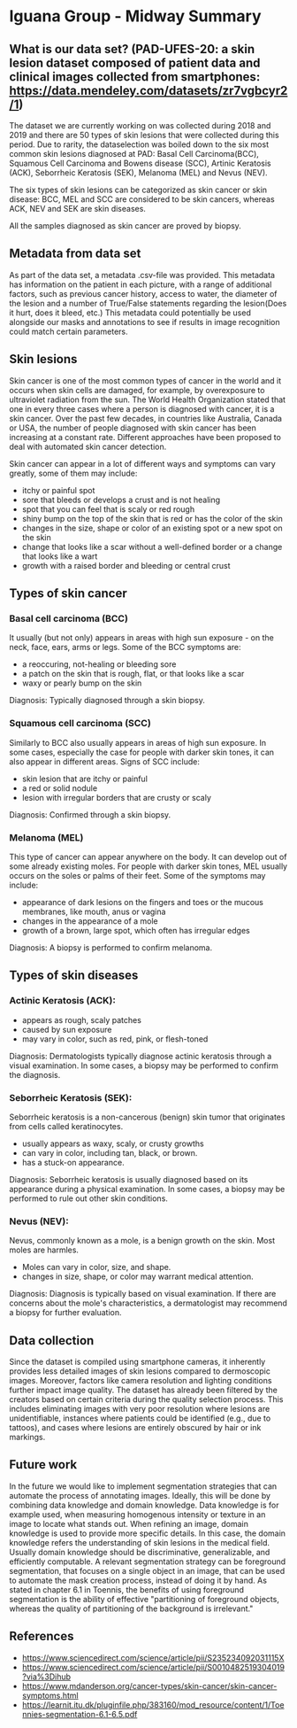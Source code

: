 # Iguana Group - Midway Summary

## What is our data set? (PAD-UFES-20: a skin lesion dataset composed of patient data and clinical images collected from smartphones: https://data.mendeley.com/datasets/zr7vgbcyr2/1)

The dataset we are currently working on was collected during 2018 and 2019 and there are 50 types of skin lesions that were collected during this period. Due to rarity, the dataselection was boiled down to the six most common skin lesions diagnosed at PAD: Basal Cell Carcinoma(BCC), Squamous Cell Carcinoma and Bowens disease (SCC), Artinic Keratosis (ACK), Seborrheic Keratosis (SEK), Melanoma (MEL) and Nevus (NEV). 

The six types of skin lesions can be categorized as skin cancer or skin disease:
BCC, MEL and SCC are considered to be skin cancers, whereas ACK, NEV and SEK are skin diseases. 

All the samples diagnosed as skin cancer are proved by biopsy.


## Metadata from data set
As part of the data set, a metadata .csv-file was provided. This metadata has information on the patient in each picture, with a range of additional factors, such as previous cancer history, access to water, the diameter of the lesion and a number of True/False statements regarding the lesion(Does it hurt, does it bleed, etc.)
This metadata could potentially be used alongside our masks and annotations to see if results in image recognition could match certain parameters.

## Skin lesions
Skin cancer is one of the most common types of cancer in the world and it occurs when skin cells are damaged, for example, by overexposure to ultraviolet radiation from the sun. The World Health Organization stated that one in every three cases where a person is diagnosed with cancer, it is a skin cancer. Over the past few decades, in countries like Australia, Canada or USA, the number of people diagnosed with skin cancer has been increasing at a constant rate. Different approaches have been proposed to deal with automated skin cancer detection.

Skin cancer can appear in a lot of different ways and symptoms can vary greatly, some of them may include:
* itchy or painful spot
* sore that bleeds or develops a crust and is not healing 
* spot that you can feel that is scaly or red rough
* shiny bump on the top of the skin that is red or has the color of the skin 
* changes in the size, shape or color of an existing spot or a new spot on the skin
* change that looks like a scar without a well-defined border or a change that looks like a wart
* growth with a raised border and bleeding or central crust

## Types of skin cancer
### Basal cell carcinoma (BCC)
It usually (but not only) appears in areas with high sun exposure - on the neck, face, ears, arms or legs. Some of the BCC symptoms are:

* a reoccuring, not-healing or bleeding sore
* a patch on the skin that is rough, flat, or that looks like a scar
* waxy or pearly bump on the skin

Diagnosis: Typically diagnosed through a skin biopsy. 
### Squamous cell carcinoma (SCC)
Similarly to BCC also usually appears in areas of high sun exposure. In some cases, especially the case for people with darker skin tones, it can also appear in different areas. Signs of SCC include:

* skin lesion that are itchy or painful
* a red or solid nodule
* lesion with irregular borders that are crusty or scaly

Diagnosis: Confirmed through a skin biopsy.

### Melanoma (MEL) 
This type of cancer can appear anywhere on the body. It can develop out of some already existing moles. For  people with darker skin tones, MEL usually occurs on the soles or palms of their feet. Some of the symptoms may include:

* appearance of dark lesions on the fingers and toes or the mucous membranes, like mouth, anus or vagina
* changes in the appearance of a mole
* growth of a brown, large spot, which often has irregular edges

Diagnosis: A biopsy is performed to confirm melanoma.

## Types of skin diseases
### Actinic Keratosis (ACK):
* appears as rough, scaly patches
* caused by sun exposure
* may vary in color, such as red, pink, or flesh-toned

Diagnosis: Dermatologists typically diagnose actinic keratosis through a visual examination. In some cases, a biopsy may be performed to confirm the diagnosis.

### Seborrheic Keratosis (SEK):
Seborrheic keratosis is a non-cancerous (benign) skin tumor that originates from cells called keratinocytes. 
* usually appears as waxy, scaly, or crusty growths
* can vary in color, including tan, black, or brown.
* has a stuck-on appearance.

Diagnosis: Seborrheic keratosis is usually diagnosed based on its appearance during a physical examination. In some cases, a biopsy may be performed to rule out other skin
conditions.

### Nevus (NEV):
Nevus, commonly known as a mole, is a benign growth on the skin. Most moles are harmles.
* Moles can vary in color, size, and shape.
* changes in size, shape, or color may warrant medical attention.

Diagnosis: Diagnosis is typically based on visual examination. If there are concerns about the mole's characteristics, a dermatologist may recommend a biopsy for further evaluation.
  

## Data collection 
Since the dataset is compiled using smartphone cameras, it inherently provides less detailed images of skin lesions compared to dermoscopic images. Moreover, factors like camera resolution and lighting conditions further impact image quality. The dataset has already been filtered by the creators based on certain criteria during the quality selection process. This includes eliminating images with very poor resolution where lesions are unidentifiable, instances where patients could be identified (e.g., due to tattoos), and cases where lesions are entirely obscured by hair or ink markings.

## Future work

In the future we would like to implement segmentation strategies that can automate the process of annotating images. Ideally, this will be done by combining data knowledge and domain knowledge. Data knowledge is for example used, when measuring homogenous intensity or texture in an image to locate what stands out. When refining an image, domain knowledge is used to provide more specific details. In this case, the domain knowledge refers the understanding of skin lesions in the medical field. Usually domain knowledge should be discriminative, generalizable, and efficiently computable. 
A relevant segmentation strategy can be foreground segmentation, that focuses on a single object in an image, that can be used to automate the mask creation process, instead of doing it by hand. As stated in chapter 6.1 in Toennis, the benefits of using foreground segmentation is the ability of effective "partitioning of foreground objects, whereas the quality of partitioning of the background is irrelevant." 
## References
* https://www.sciencedirect.com/science/article/pii/S235234092031115X
* https://www.sciencedirect.com/science/article/pii/S0010482519304019?via%3Dihub
* https://www.mdanderson.org/cancer-types/skin-cancer/skin-cancer-symptoms.html
* https://learnit.itu.dk/pluginfile.php/383160/mod_resource/content/1/Toennies-segmentation-6.1-6.5.pdf
